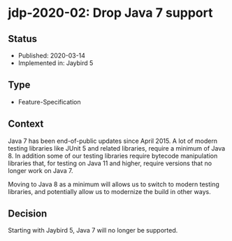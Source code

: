 # jdp-2020-02: Drop Java 7 support

## Status

- Published: 2020-03-14
- Implemented in: Jaybird 5

## Type

- Feature-Specification

## Context

Java 7 has been end-of-public updates since April 2015. A lot of modern testing
libraries like JUnit 5 and related libraries, require a minimum of Java 8. In
addition some of our testing libraries require bytecode manipulation libraries
that, for testing on Java 11 and higher, require versions that no longer work on
Java 7.

Moving to Java 8 as a minimum will allows us to switch to modern testing
libraries, and potentially allow us to modernize the build in other ways.

## Decision

Starting with Jaybird 5, Java 7 will no longer be supported.
